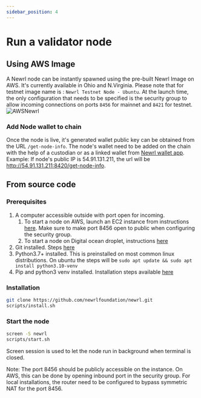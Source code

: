 ```yaml
---
sidebar_position: 4
---
```


# Run a validator node

## Using AWS Image
A Newrl node can be instantly spawned using the pre-built Newrl Image on AWS. It's currently available in Ohio and N.Virginia.
Please note that for testnet image name is : `Newrl Testnet Node - Ubuntu`. 
At the launch time, the only configuration that needs to be specified is the security group to allow incoming connections on ports `8456` for mainnet and `8421` for testnet.
![AWSNewrl](/img/screenshot_aws_testnet.png)

### Add Node wallet to chain
Once the node is live, it's generated wallet public key can be obtained from the URL `/get-node-info`. The node's wallet need to be added on the chain with the help of a custodian or as a linked wallet from [Newrl wallet app](https://wallet.newrl.net).
Example: If node's public IP is 54.91.131.211, the url will be http://54.91.131.211:8420/get-node-info.

## From source code
### Prerequisites 
1. A computer accessible outside with port open for incoming.
    1. To start a node on AWS, launch an EC2 instance from instructions [here](https://docs.aws.amazon.com/efs/latest/ug/gs-step-one-create-ec2-resources.html). Make sure to make port 8456 open to public when configuring the security group. 
    2. To start a node on Digital ocean droplet, instructions [here](https://docs.digitalocean.com/products/droplets/quickstart/)
3. Git installed. Steps [here](https://git-scm.com/downloads)
4. Python3.7+ installed. This is preinstalled on most common linux distributions. On ubuntu the steps will be `sudo apt update && sudo apt install python3.10-venv`
6. Pip and python3 venv installed. Installation steps available [here](https://pip.pypa.io/en/stable/installation/)

### Installation

```bash
git clone https://github.com/newrlfoundation/newrl.git
scripts/install.sh
```

### Start the node
```bash
screen -S newrl
scripts/start.sh
```
Screen session is used to let the node run in background when terminal is closed. 

Note: The port 8456 should be publicly accessible on the instance. On AWS, this can be done by opening inbound port in the security group. For local installations, the router need to be configured to bypass symmetric NAT for the port 8456.